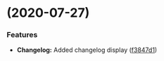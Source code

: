 #  (2020-07-27)


### Features

* **Changelog:** Added changelog display ([f3847d1](https://github.com/PaschalIT/PMC-Desktop/commit/f3847d13b6b7ef8fb39692f40d56501defdb059a))



